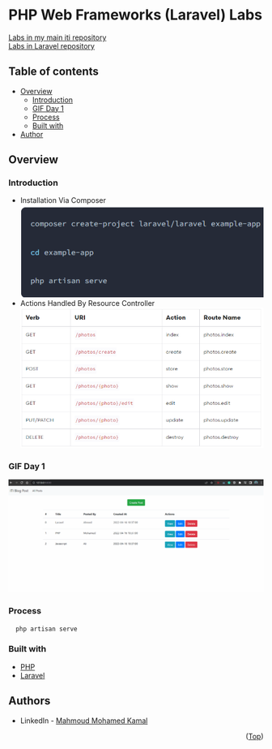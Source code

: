 # PHP Web Frameworks (Laravel) Labs

[Labs in my main iti repository](https://github.com/MahmoudFierro98/ITI_OpenSourceApplicationDevelopment/tree/main/PHP_Web_Frameworks/Labs)  
[Labs in Laravel repository](https://github.com/MahmoudFierro98/iti-laravel-labs)  

## Table of contents

- [Overview](#overview)
    - [Introduction](#introduction)
    - [GIF Day 1](#gif-day-1)
    - [Process](#process)
    - [Built with](#built-with)
- [Author](#authors)

## Overview

### Introduction

- Installation Via Composer \
![alt text](./static/Installation_Via_Composer.PNG)
- Actions Handled By Resource Controller \
![alt text](./static/Actions_Handled_By_Resource_Controller.PNG)

### GIF Day 1

![screen-gif](./static/GIF.gif)

### Process

 ```
   php artisan serve
 ```

### Built with

* [PHP](https://www.php.net/)
* [Laravel](https://laravel.com/)


## Authors

* LinkedIn - [Mahmoud Mohamed Kamal](https://www.linkedin.com/in/mahmoudfierro98)

<p align="right">(<a href="#top">Top</a>)</p>
